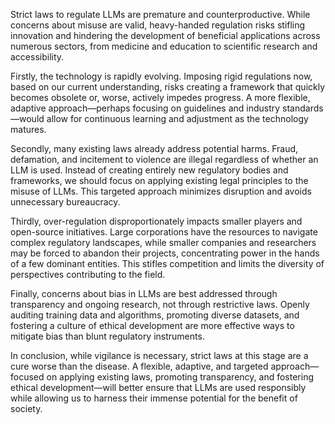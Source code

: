 Strict laws to regulate LLMs are premature and counterproductive. While concerns about misuse are valid, heavy-handed regulation risks stifling innovation and hindering the development of beneficial applications across numerous sectors, from medicine and education to scientific research and accessibility.

Firstly, the technology is rapidly evolving. Imposing rigid regulations now, based on our current understanding, risks creating a framework that quickly becomes obsolete or, worse, actively impedes progress. A more flexible, adaptive approach—perhaps focusing on guidelines and industry standards—would allow for continuous learning and adjustment as the technology matures.

Secondly, many existing laws already address potential harms. Fraud, defamation, and incitement to violence are illegal regardless of whether an LLM is used. Instead of creating entirely new regulatory bodies and frameworks, we should focus on applying existing legal principles to the misuse of LLMs. This targeted approach minimizes disruption and avoids unnecessary bureaucracy.

Thirdly, over-regulation disproportionately impacts smaller players and open-source initiatives. Large corporations have the resources to navigate complex regulatory landscapes, while smaller companies and researchers may be forced to abandon their projects, concentrating power in the hands of a few dominant entities. This stifles competition and limits the diversity of perspectives contributing to the field.

Finally, concerns about bias in LLMs are best addressed through transparency and ongoing research, not through restrictive laws. Openly auditing training data and algorithms, promoting diverse datasets, and fostering a culture of ethical development are more effective ways to mitigate bias than blunt regulatory instruments.

In conclusion, while vigilance is necessary, strict laws at this stage are a cure worse than the disease. A flexible, adaptive, and targeted approach—focused on applying existing laws, promoting transparency, and fostering ethical development—will better ensure that LLMs are used responsibly while allowing us to harness their immense potential for the benefit of society.
